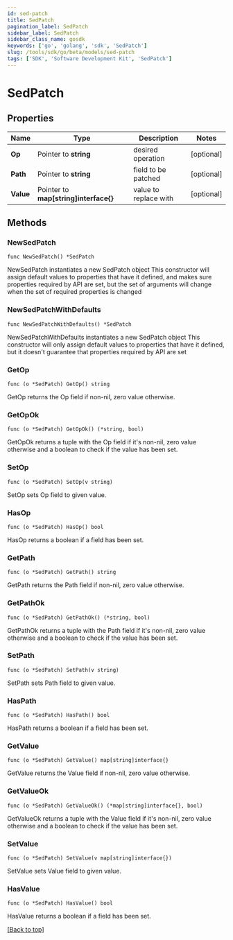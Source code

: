 ```yaml
---
id: sed-patch
title: SedPatch
pagination_label: SedPatch
sidebar_label: SedPatch
sidebar_class_name: gosdk
keywords: ['go', 'golang', 'sdk', 'SedPatch'] 
slug: /tools/sdk/go/beta/models/sed-patch
tags: ['SDK', 'Software Development Kit', 'SedPatch']
---
```


# SedPatch

## Properties

Name | Type | Description | Notes
------------ | ------------- | ------------- | -------------
**Op** |  Pointer to **string** | desired operation | [optional] 
**Path** |  Pointer to **string** | field to be patched | [optional] 
**Value** |  Pointer to **map[string]interface{}** | value to replace with | [optional] 

## Methods

### NewSedPatch

`func NewSedPatch() *SedPatch`

NewSedPatch instantiates a new SedPatch object
This constructor will assign default values to properties that have it defined,
and makes sure properties required by API are set, but the set of arguments
will change when the set of required properties is changed

### NewSedPatchWithDefaults

`func NewSedPatchWithDefaults() *SedPatch`

NewSedPatchWithDefaults instantiates a new SedPatch object
This constructor will only assign default values to properties that have it defined,
but it doesn't guarantee that properties required by API are set

### GetOp

`func (o *SedPatch) GetOp() string`

GetOp returns the Op field if non-nil, zero value otherwise.

### GetOpOk

`func (o *SedPatch) GetOpOk() (*string, bool)`

GetOpOk returns a tuple with the Op field if it's non-nil, zero value otherwise
and a boolean to check if the value has been set.

### SetOp

`func (o *SedPatch) SetOp(v string)`

SetOp sets Op field to given value.

### HasOp

`func (o *SedPatch) HasOp() bool`

HasOp returns a boolean if a field has been set.

### GetPath

`func (o *SedPatch) GetPath() string`

GetPath returns the Path field if non-nil, zero value otherwise.

### GetPathOk

`func (o *SedPatch) GetPathOk() (*string, bool)`

GetPathOk returns a tuple with the Path field if it's non-nil, zero value otherwise
and a boolean to check if the value has been set.

### SetPath

`func (o *SedPatch) SetPath(v string)`

SetPath sets Path field to given value.

### HasPath

`func (o *SedPatch) HasPath() bool`

HasPath returns a boolean if a field has been set.

### GetValue

`func (o *SedPatch) GetValue() map[string]interface{}`

GetValue returns the Value field if non-nil, zero value otherwise.

### GetValueOk

`func (o *SedPatch) GetValueOk() (*map[string]interface{}, bool)`

GetValueOk returns a tuple with the Value field if it's non-nil, zero value otherwise
and a boolean to check if the value has been set.

### SetValue

`func (o *SedPatch) SetValue(v map[string]interface{})`

SetValue sets Value field to given value.

### HasValue

`func (o *SedPatch) HasValue() bool`

HasValue returns a boolean if a field has been set.


[[Back to top]](#) 


